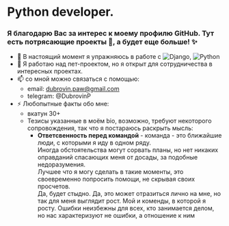 # Python developer. 
### Я благодарю Вас за интерес к моему профилю GitHub. Тут есть потрясающие проекты 👀, а будет еще больше! ✨

- 🌱 В настоящий момент я упражняюсь в работе с ![Django](https://img.shields.io/badge/django-%23092E20.svg?style=for-the-badge&logo=django&logoColor=white), ![Python](https://img.shields.io/badge/python-3670A0?style=for-the-badge&logo=python&logoColor=ffdd54)
- 💞️ Я работаю над пет-проектом, но я открыт для сотрудничества в интересных проектах.
- 📫 со мной можно связаться с помощью:
  - email: dubrovin.paw@gmail.com
  - telegram: @DubrovinP
- ⚡ Любопытные факты обо мне:
  - вкатун 30+
  - Тезисы указанные в моём bio, возможно, требуют некоторого сопровождения, так что я постараюсь раскрыть мысль:
    - **Ответсвенность перед командой** - команда - это ближайшие люди, с которыми я иду в одном ряду.<br>Иногда обстоятельства могут сорвать планы, но нет никаких оправданий спасающих меня от досады, за подобные недоразумения.<br>Лучшее что я могу сделать в такие моменты, это своевременно попросить помощи, не скрывая своих просчетов.<br>Да, будет стыдно. Да, это может отразиться лично на мне, но так для меня выглядит рост. Мой и коменды, в которой я росту. Ошибки неизбежны для всех, кто занимается делом, но нас характеризуют не ошибки, а отношение к ним<br> 
